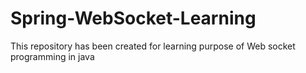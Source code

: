 # Spring-WebSocket-Learning
This repository has been created for learning purpose of Web socket programming in java
